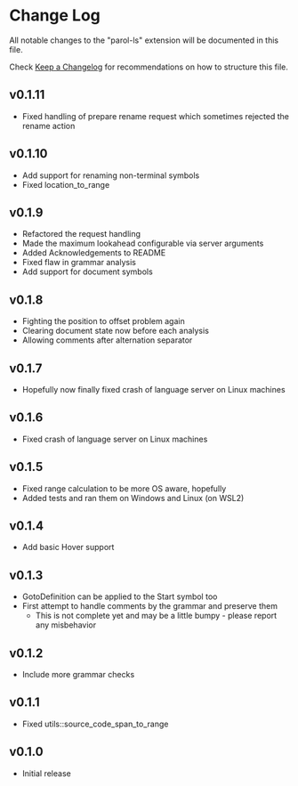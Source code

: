 # Change Log

All notable changes to the "parol-ls" extension will be documented in this file.

Check [Keep a Changelog](http://keepachangelog.com/) for recommendations on how to structure this file.

## v0.1.11

* Fixed handling of prepare rename request which sometimes rejected the rename action

## v0.1.10

* Add support for renaming non-terminal symbols
* Fixed location_to_range

## v0.1.9

* Refactored the request handling
* Made the maximum lookahead configurable via server arguments
* Added Acknowledgements to README
* Fixed flaw in grammar analysis
* Add support for document symbols

## v0.1.8

* Fighting the position to offset problem again
* Clearing document state now before each analysis
* Allowing comments after alternation separator

## v0.1.7

* Hopefully now finally fixed crash of language server on Linux machines

## v0.1.6

* Fixed crash of language server on Linux machines

## v0.1.5

* Fixed range calculation to be more OS aware, hopefully
* Added tests and ran them on Windows and Linux (on WSL2)

## v0.1.4

* Add basic Hover support

## v0.1.3

* GotoDefinition can be applied to the Start symbol too
* First attempt to handle comments by the grammar and preserve them
  * This is not complete yet and may be a little bumpy - please report any misbehavior

## v0.1.2

* Include more grammar checks

## v0.1.1

* Fixed utils::source_code_span_to_range

## v0.1.0

* Initial release
